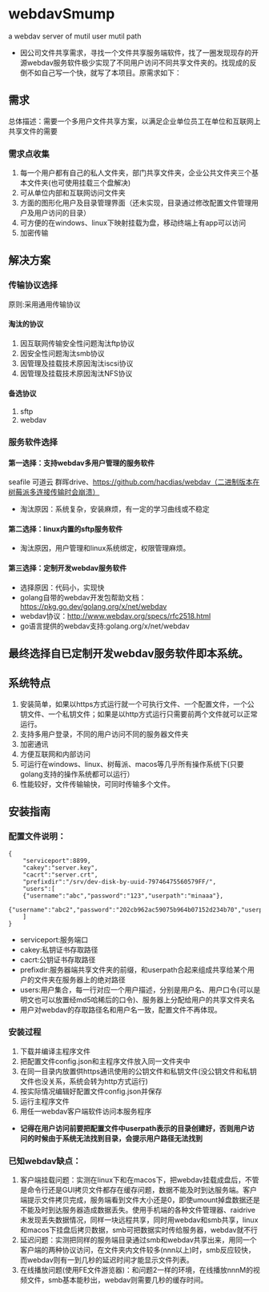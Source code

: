 # webdavSmump
a webdav server of mutil user mutil path

+ 因公司文件共享需求，寻找一个文件共享服务端软件，找了一圈发现现存的开源webdav服务软件极少实现了不同用户访问不同共享文件夹的。找现成的反倒不如自己写一个快，就写了本项目。原需求如下：

## 需求
总体描述：需要一个多用户文件共享方案，以满足企业单位员工在单位和互联网上共享文件的需要

### 需求点收集
1. 每一个用户都有自己的私人文件夹，部门共享文件夹，企业公共文件夹三个基本文件夹(也可使用挂载三个盘解决)
2. 可从单位内部和互联网访问文件夹
3. 方面的图形化用户及目录管理界面（还未实现，目录通过修改配置文件管理用户及用户访问的目录）
4. 可方便的在windows、linux下映射挂载为盘，移动终端上有app可以访问
5. 加密传输

## 解决方案

### 传输协议选择
原则:采用通用传输协议
#### 淘汰的协议
1. 因互联网传输安全性问题淘汰ftp协议
2. 因安全性问题淘汰smb协议
3. 因管理及挂载技术原因淘汰iscsi协议
4. 因管理及挂载技术原因淘汰NFS协议

#### 备选协议
1. sftp
2. webdav

### 服务软件选择

#### 第一选择：支持webdav多用户管理的服务软件
seafile 可道云 群晖drive、https://github.com/hacdias/webdav（二进制版本在树莓派多连接传输时会崩溃）
+ 淘汰原因：系统复杂，安装麻烦，有一定的学习曲线或不稳定

#### 第二选择：linux内置的sftp服务软件
+ 淘汰原因，用户管理和linux系统绑定，权限管理麻烦。

#### 第三选择：定制开发webdav服务软件
+ 选择原因：代码小，实现快
+ golang自带的webdav开发包帮助文档：https://pkg.go.dev/golang.org/x/net/webdav
+ webdav协议：http://www.webdav.org/specs/rfc2518.html
+ go语言提供的webdav支持:golang.org/x/net/webdav

## 最终选择自已定制开发webdav服务软件即本系统。
## 系统特点
1. 安装简单，如果以https方式运行就一个可执行文件、一个配置文件，一个公钥文件、一个私钥文件；如果是以http方式运行只需要前两个文件就可以正常运行。
2. 支持多用户登录，不同的用户访问不同的服务器文件夹
3. 加密通讯
4. 方便互联网和内部访问
5. 可运行在windows、linux、树莓派、macos等几乎所有操作系统下(只要golang支持的操作系统都可以运行）
6. 性能较好，文件传输输快，可同时传输多个文件。

## 安装指南
### 配置文件说明：
```
{
    "serviceport":8899,
    "cakey":"server.key",
    "cacrt":"server.crt",
    "prefixdir":"/srv/dev-disk-by-uuid-79746475560579FF/",
    "users":[
    {"username":"abc","password":"123","userpath":"minaaa"},
    {"username":"abc2","password":"202cb962ac59075b964b07152d234b70","userpath":"abc2"}
    ]
}
```
+ serviceport:服务端口
+ cakey:私钥证书存取路径
+ cacrt:公钥证书存取路径
+ prefixdir:服务器端共享文件夹的前缀，和userpath合起来组成共享给某个用户的文件夹在服务器上的绝对路径
+ users:用户集合，每一行对应一个用户描述，分别是用户名、用户口令(可以是明文也可以放置经md5哈稀后的口令)、服务器上分配给用户的共享文件夹名
+ 用户对webdav的存取路径名和用户名一致，配置文件不再体现。

### 安装过程
1. 下载并编译主程序文件
2. 把配置文件config.json和主程序文件放入同一文件夹中
3. 在同一目录内放置供https通讯使用的公钥文件和私钥文件(没公钥文件和私钥文件也没关系，系统会转为http方式运行)
4. 按实际情况编辑好配置文件config.json并保存
5. 运行主程序文件
6. 用任一webdav客户端软件访问本服务程序
+ **记得在用户访问前要把配置文件中userpath表示的目录创建好，否则用户访问的时候由于系统无法找到目录，会提示用户路径无法找到**

### 已知webdav缺点：
1. 客户端挂载问题：实测在linux下和在macos下，把webdav挂载成盘后，不管是命令行还是GUI拷贝文件都存在缓存问题，数据不能及时到达服务端。客户端提示文件拷贝完成，服务端看到文件大小还是0，即使umount掉盘数据还是不能及时到达服务器造成数据丢失。使用手机端的各种文件管理器、raidrive未发现丢失数据情况，同样一块远程共享，同时用webdav和smb共享，linux和macos下挂盘后拷贝数据，smb可把数据实时传给服务器，webdav就不行
2. 延迟问题：实测把同样的服务端目录通过smb和webdav共享出来，用同一个客户端的两种协议访问，在文件夹内文件较多(nnn以上)时，smb反应较快，而webdav则有一到几秒的延迟时间才能显示文件列表。
3. 在线播放问题(使用FE文件游览器)：和问题2一样的环境，在线播放nnnM的视频文件，smb基本能秒出，webdav则需要几秒的缓存时间。
